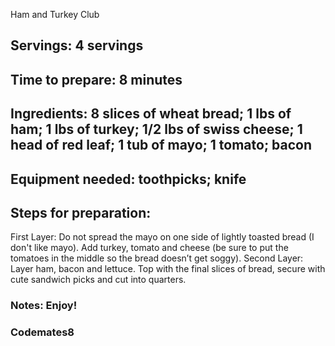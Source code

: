 Ham and Turkey Club

## Servings: 4 servings 


## Time to prepare: 8 minutes

## Ingredients: 8 slices of wheat bread; 1 lbs of ham; 1 lbs of turkey; 1/2 lbs of swiss cheese; 1 head of red leaf; 1 tub of mayo; 1 tomato; bacon  


## Equipment needed: toothpicks; knife


## Steps for preparation:
First Layer: Do not spread the mayo on one side of lightly toasted bread (I don't like mayo). Add turkey, tomato and cheese (be sure to put the tomatoes in the middle so the bread doesn’t get soggy).
Second Layer: Layer ham, bacon and lettuce.
Top with the final slices of bread, secure with cute sandwich picks and cut into quarters.


### Notes: Enjoy!



### Codemates8 #

